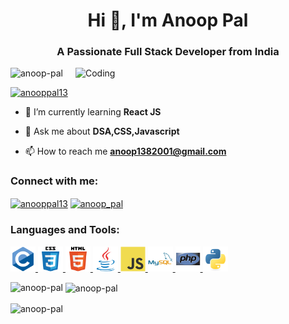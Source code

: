 <h1 align="center">Hi 👋, I'm Anoop Pal</h1>
<h3 align="center">A Passionate Full Stack Developer from India</h3>
<img align="right" alt="Coding" width="400" src="https://cdn.dribbble.com/users/1162077/screenshots/3848914/programmer.gif">

<p align="left"> <img src="https://komarev.com/ghpvc/?username=anoop-pal&label=Profile%20views&color=0e75b6&style=flat" alt="anoop-pal" /> </p>

<p align="left"> <a href="https://twitter.com/anooppal138" target="blank"><img src="https://img.shields.io/twitter/follow/anooppal13?logo=twitter&style=for-the-badge" alt="anooppal13" /></a> </p>

- 🌱 I’m currently learning **React JS**

- 💬 Ask me about **DSA,CSS,Javascript**

- 📫 How to reach me **anoop1382001@gmail.com**

<h3 align="left">Connect with me:</h3>
<p align="left">
<a href="https://twitter.com/anooppal13" target="blank"><img align="center" src="https://raw.githubusercontent.com/rahuldkjain/github-profile-readme-generator/master/src/images/icons/Social/twitter.svg" alt="anooppal13" height="30" width="40" /></a>
<a href="https://www.leetcode.com/anoop_pal" target="blank"><img align="center" src="https://raw.githubusercontent.com/rahuldkjain/github-profile-readme-generator/master/src/images/icons/Social/leet-code.svg" alt="anoop_pal" height="30" width="40" /></a>
</p>

<h3 align="left">Languages and Tools:</h3>
<p align="left"> <a href="https://www.cprogramming.com/" target="_blank" rel="noreferrer"> <img src="https://raw.githubusercontent.com/devicons/devicon/master/icons/c/c-original.svg" alt="c" width="40" height="40"/> </a> <a href="https://www.w3schools.com/css/" target="_blank" rel="noreferrer"> <img src="https://raw.githubusercontent.com/devicons/devicon/master/icons/css3/css3-original-wordmark.svg" alt="css3" width="40" height="40"/> </a> <a href="https://www.w3.org/html/" target="_blank" rel="noreferrer"> <img src="https://raw.githubusercontent.com/devicons/devicon/master/icons/html5/html5-original-wordmark.svg" alt="html5" width="40" height="40"/> </a> <a href="https://www.java.com" target="_blank" rel="noreferrer"> <img src="https://raw.githubusercontent.com/devicons/devicon/master/icons/java/java-original.svg" alt="java" width="40" height="40"/> </a> <a href="https://developer.mozilla.org/en-US/docs/Web/JavaScript" target="_blank" rel="noreferrer"> <img src="https://raw.githubusercontent.com/devicons/devicon/master/icons/javascript/javascript-original.svg" alt="javascript" width="40" height="40"/> </a> <a href="https://www.mysql.com/" target="_blank" rel="noreferrer"> <img src="https://raw.githubusercontent.com/devicons/devicon/master/icons/mysql/mysql-original-wordmark.svg" alt="mysql" width="40" height="40"/> </a> <a href="https://www.php.net" target="_blank" rel="noreferrer"> <img src="https://raw.githubusercontent.com/devicons/devicon/master/icons/php/php-original.svg" alt="php" width="40" height="40"/> </a> <a href="https://www.python.org" target="_blank" rel="noreferrer"> <img src="https://raw.githubusercontent.com/devicons/devicon/master/icons/python/python-original.svg" alt="python" width="40" height="40"/> </a> </p>

<p><img align="left" src="https://github-readme-stats.vercel.app/api/top-langs?username=anoop-pal&show_icons=true&locale=en&layout=compact" alt="anoop-pal" /></p>

<p>&nbsp;<img align="center" src="https://github-readme-stats.vercel.app/api?username=anoop-pal&show_icons=true&locale=en" alt="anoop-pal" /></p>

<p><img align="center" src="https://github-readme-streak-stats.herokuapp.com/?user=anoop-pal&" alt="anoop-pal" /></p>
